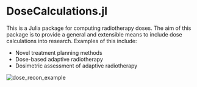 # DoseCalculations.jl

This is a Julia package for computing radiotherapy doses.
The aim of this package is to provide a general and extensible means to include dose calculations into research.
Examples of this include:

- Novel treatment planning methods
- Dose-based adaptive radiotherapy
- Dosimetric assessment of adaptive radiotherapy

![dose_recon_example](assets/dose_recon_example.gif)
